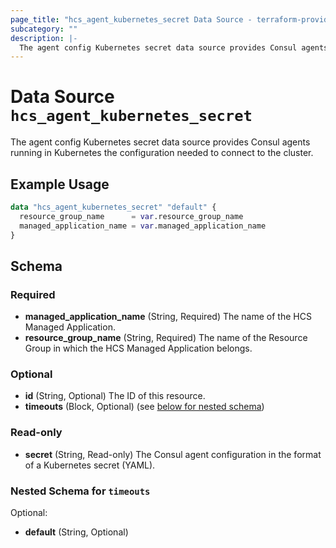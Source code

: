 ```yaml
---
page_title: "hcs_agent_kubernetes_secret Data Source - terraform-provider-hcs"
subcategory: ""
description: |-
  The agent config Kubernetes secret data source provides Consul agents running in Kubernetes the configuration needed to connect to the cluster.
---
```


# Data Source `hcs_agent_kubernetes_secret`

The agent config Kubernetes secret data source provides Consul agents running in Kubernetes the configuration needed to connect to the cluster.

## Example Usage

```terraform
data "hcs_agent_kubernetes_secret" "default" {
  resource_group_name      = var.resource_group_name
  managed_application_name = var.managed_application_name
}
```

## Schema

### Required

- **managed_application_name** (String, Required) The name of the HCS Managed Application.
- **resource_group_name** (String, Required) The name of the Resource Group in which the HCS Managed Application belongs.

### Optional

- **id** (String, Optional) The ID of this resource.
- **timeouts** (Block, Optional) (see [below for nested schema](#nestedblock--timeouts))

### Read-only

- **secret** (String, Read-only) The Consul agent configuration in the format of a Kubernetes secret (YAML).

<a id="nestedblock--timeouts"></a>
### Nested Schema for `timeouts`

Optional:

- **default** (String, Optional)


